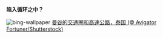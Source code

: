
**陷入循环之中？**

![bing-wallpaper](https://www.bing.com/th?id=OHR.BangkokCircle_ZH-CN4702412806_1920x1080.jpg)
[曼谷的交通圈和高速公路，泰国 (© Avigator Fortuner/Shutterstock)](https://www.bing.com/search?q=%E6%9B%BC%E8%B0%B7&amp;form=hpcapt&amp;mkt=zh-cn)
  